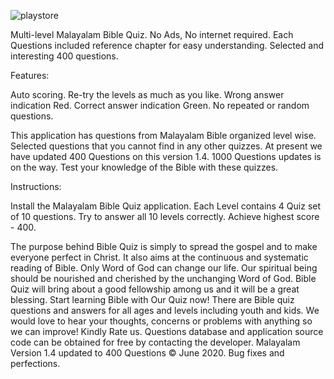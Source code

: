 
![playstore](https://user-images.githubusercontent.com/44194211/125176055-2e8bd180-e1d9-11eb-8f18-4ed3f1352b39.png)





Multi-level Malayalam Bible Quiz. No Ads, No internet required. Each Questions included reference chapter for easy understanding. Selected and interesting 400 questions.

Features:

Auto scoring.
Re-try the levels as much as you like.
Wrong answer indication Red.
Correct answer indication Green.
No repeated or random questions.

This application has questions from Malayalam Bible organized level wise. Selected questions that you cannot find in any other quizzes. At present we have updated 400 Questions on this version 1.4. 1000 Questions updates is on the way. Test your knowledge of the Bible with these quizzes.

Instructions:

Install the Malayalam Bible Quiz application.
Each Level contains 4 Quiz set of 10 questions.
Try to answer all 10 levels correctly.
Achieve highest score - 400.

The purpose behind Bible Quiz is simply to spread the gospel and to make everyone perfect in Christ. It also aims at the continuous and systematic reading of Bible. Only Word of God can change our life. Our spiritual being should be nourished and cherished by the unchanging Word of God. Bible Quiz will bring about a good fellowship among us and it will be a great blessing.
Start learning Bible with Our Quiz now! There are Bible quiz questions and answers for all ages and levels including youth and kids.
We would love to hear your thoughts, concerns or problems with anything so we can improve! Kindly Rate us.
Questions database and application source code can be obtained for free by contacting the developer.
Malayalam Version 1.4 updated to 400 Questions © June 2020. Bug fixes and perfections.
